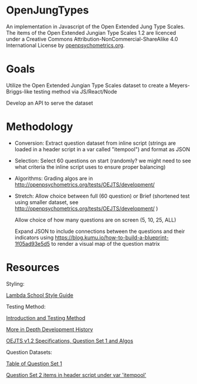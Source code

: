 # OpenJungTypes
An implementation in Javascript of the Open Extended Jung Type Scales. The items of the Open Extended Jungian Type Scales 1.2 are licenced under a Creative Commons Attribution-NonCommercial-ShareAlike 4.0 International License by [openpsychometrics.org](http://www.openpsychometrics.org).


# Goals
Utilize the Open Extended Jungian Type Scales dataset to create a Meyers-Briggs-like testing method via JS/React/Node

Develop an API to serve the dataset

# Methodology

- Conversion: Extract question dataset from inline script (strings are loaded in a header script in a var called "itempool") and format as JSON
    
- Selection:  Select 60 questions on start (randomly?  we might need to see what criteria the inline script uses to ensure proper balancing)
    
- Algorithms:  Grading algos are in http://openpsychometrics.org/tests/OEJTS/development/
    
- Stretch:  Allow choice between full (60 question) or Brief (shortened test using smaller dataset, see                   http://openpsychometrics.org/tests/OEJTS/development/ )
    
   Allow choice of how many questions are on screen (5, 10, 25, ALL)
    
   Expand JSON to include connections between the questions and their indicators using https://blog.kumu.io/how-to-build-a-blueprint-1f05ad93e5d5 to render a visual map of the question matrix
    
    


# Resources

Styling:

[Lambda School Style Guide](https://go.lambdaschool.com/brand/styleguide)

Testing Method:

[Introduction and Testing Method](https://openpsychometrics.org/tests/OEJTS/)

[More in Depth Development History](http://openpsychometrics.org/tests/OEJTS/development/)

[OEJTS v1.2 Specifications, Question Set 1 and Algos](https://openpsychometrics.org/tests/OEJTS/development/OEJTS1.2.pdf)

Question Datasets:

[Table of Question Set 1](https://openpsychometrics.org/tests/OEJTS/1.php)

[Question Set 2 items in header script under var 'itempool'](https://openpsychometrics.org/tests/OEJTS/2.php)



